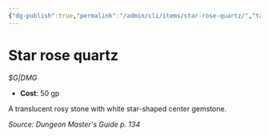 ```yaml
---
{"dg-publish":true,"permalink":"/admin/cli/items/star-rose-quartz/","tags":["compendium/src/5e/dmg","item/gear/g-dmg"],"updated":"2025-01-11T15:32:20.804+00:00"}
---
```


# Star rose quartz
*$G|DMG*  

- **Cost**: 50 gp

A translucent rosy stone with white star-shaped center gemstone.

*Source: Dungeon Master's Guide p. 134*